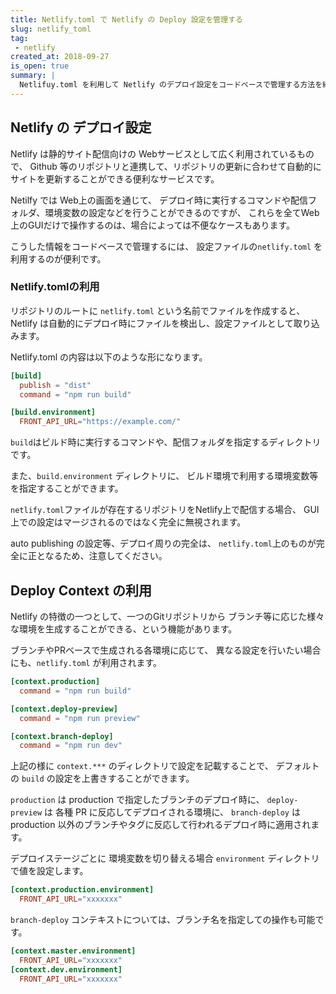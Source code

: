 ```yaml
---
title: Netlify.toml で Netlify の Deploy 設定を管理する
slug: netlify_toml
tag: 
 - netlify
created_at: 2018-09-27
is_open: true
summary: | 
  Netlifuy.toml を利用して Netlify のデプロイ設定をコードベースで管理する方法を紹介します。
---
```


## Netlify の デプロイ設定

Netlify は静的サイト配信向けの Webサービスとして広く利用されているもので、
Github 等のリポジトリと連携して、リポジトリの更新に合わせて自動的にサイトを更新することができる便利なサービスです。

Netilfy では Web上の画面を通じて、
デプロイ時に実行するコマンドや配信フォルダ、環境変数の設定などを行うことができるのですが、
これらを全てWeb上のGUIだけで操作するのは、場合によっては不便なケースもあります。

こうした情報をコードベースで管理するには、
設定ファイルの`netlify.toml` を利用するのが便利です。

### Netlify.tomlの利用

リポジトリのルートに `netlify.toml` という名前でファイルを作成すると、
Netlify は自動的にデプロイ時にファイルを検出し、設定ファイルとして取り込みます。

Netlify.toml の内容は以下のような形になります。

```toml
[build]
  publish = "dist"
  command = "npm run build"

[build.environment]
  FRONT_API_URL="https://example.com/"
```

`build`はビルド時に実行するコマンドや、配信フォルダを指定するディレクトリです。

また、`build.environment` ディレクトリに、
ビルド環境で利用する環境変数等を指定することができます。

`netlify.toml`ファイルが存在するリポジトリをNetlify上で配信する場合、
GUI 上での設定はマージされるのではなく完全に無視されます。

auto publishing の設定等、デプロイ周りの完全は、
`netlify.toml`上のものが完全に正となるため、注意してください。

## Deploy Context の利用

Netlify の特徴の一つとして、一つのGitリポジトリから
ブランチ等に応じた様々な環境を生成することができる、という機能があります。

ブランチやPRベースで生成される各環境に応じて、
異なる設定を行いたい場合にも、`netlify.toml` が利用されます。

```toml
[context.production]
  command = "npm run build"

[context.deploy-preview]
  command = "npm run preview"

[context.branch-deploy]
  command = "npm run dev"
```

上記の様に `context.***` のディレクトリで設定を記載することで、
デフォルトの `build` の設定を上書きすることができます。

`production` は production で指定したブランチのデプロイ時に、
`deploy-preview` は 各種 PR に反応してデプロイされる環境に、
`branch-deploy` は production 以外のブランチやタグに反応して行われるデプロイ時に適用されます。

デプロイステージごとに 環境変数を切り替える場合 `environment` ディレクトリで値を設定します。

```toml
[context.production.environment]
  FRONT_API_URL="xxxxxxx"

```

`branch-deploy` コンテキストについては、ブランチ名を指定しての操作も可能です。

```toml
[context.master.environment]
  FRONT_API_URL="xxxxxxx"
[context.dev.environment]
  FRONT_API_URL="xxxxxxx"
```
